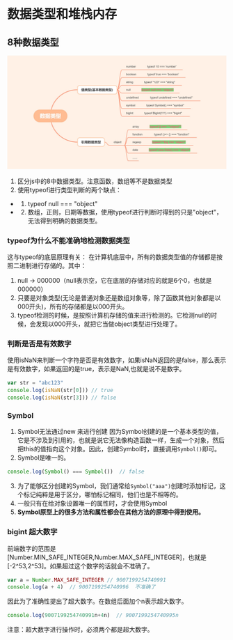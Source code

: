 # 数据类型和堆栈内存

## 8种数据类型
![8种数据类型](./imgs/8种数据类型.jpg)

1. 区分js中的8中数据类型。注意函数，数组等不是数据类型
2. 使用typeof进行类型判断的两个缺点：
* 1. typeof null === "object"
* 2. 数组，正则，日期等数据，使用typeof进行判断时得到的只是"object"，无法得到明确的数据类型。

### typeof为什么不能准确地检测数据类型
这与typeof的底层原理有关：
在计算机底层中，所有的数据类型值的存储都是按照二进制进行存储的。其中：
1. null -> 000000（null表示空，它在底层的存储对应的就是6个0，也就是000000）
2. 只要是对象类型(无论是普通对象还是数组对象等，除了函数其他对象都是以000开头)，所有的存储都是以000开头。
3. typeof检测的时候，是按照计算机存储的值来进行检测的。它检测null的时候，会发现以000开头，就把它当做object类型进行处理了。


### 判断是否是有效数字
使用isNaN来判断一个字符是否是有效数字，如果isNaN返回的是false，那么表示是有效数字，如果返回的是true，表示是NaN,也就是说不是数字。
```js
var str = "abc123"
console.log(isNaN(str[0])) // true
console.log(isNaN(str[3])) // false
```
### Symbol
1. Symbol无法通过new 来进行创建
因为Symbol创建的是一个基本类型的值，它是不涉及到引用的，也就是说它无法像构造函数一样，生成一个对象，然后把this的值指向这个对象。因此，创建Symbol时，直接调用`Symbol()`即可。
2. Symbol是唯一的。
```js
console.log(Symbol() === Symbol())  // false
```
3. 为了能够区分创建的Symbol，我们通常给`Symbol("aaa")`创建时添加标记，这个标记纯粹是用于区分，哪怕标记相同，他们也是不相等的。
4. 一般只有在给对象设置唯一的属性时，才会使用Symbol
5. **Symbol原型上的很多方法和属性都会在其他方法的原理中得到使用。**


### bigint 超大数字
前端数字的范围是[Number.MIN_SAFE_INTEGER,Number.MAX_SAFE_INTEGER]，也就是[-2^53,2^53]。如果超过这个数字的话就会不准确了。
```js
var a = Number.MAX_SAFE_INTEGER // 9007199254740991
console.log(a + 4)  // 9007199254740996  不准确了
```
因此为了准确性提出了超大数字。在数组后面加个n表示超大数字。
```js
console.log(9007199254740991n+4n)  // 9007199254740995n
```
注意：超大数字进行操作时，必须两个都是超大数字。

